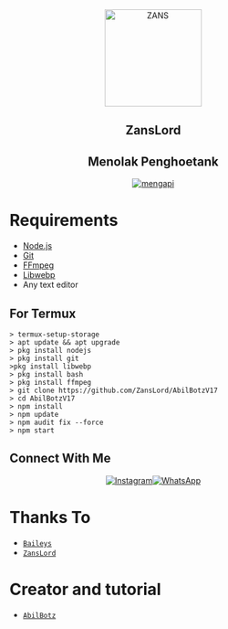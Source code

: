 <div align="center">
<img src="https://i.postimg.cc/PxHzByxG/20211031-234304.jpg" alt="ZANS" width="170" />

## ZansLord
## Menolak Penghoetank
</div>

<p align="center">
  <a href="https://github.com/ZansLord><img title="Author" src="https://img.shields.io/badge/Author-yogipw-red.svg?style=for-the-badge&logo=github" /></a>
</p>
<p align="center">
<a href="#"><img title="mengapi" src="https://img.shields.io/static/v1?label=FREE&message=WA_BOT&color=red"></a>
</p>

# Requirements
* [Node.js](https://nodejs.org/en/)
* [Git](https://git-scm.com/downloads)
* [FFmpeg](https://github.com/BtbN/FFmpeg-Builds/releases/download/autobuild-2020-12-08-13-03/ffmpeg-n4.3.1-26-gca55240b8c-win64-gpl-4.3.zip)
* [Libwebp](https://developers.google.com/speed/webp/download)
* Any text editor


## For Termux
```
> termux-setup-storage
> apt update && apt upgrade
> pkg install nodejs
> pkg install git 
>pkg install libwebp 
> pkg install bash
> pkg install ffmpeg
> git clone https://github.com/ZansLord/AbilBotzV17
> cd AbilBotzV17
> npm install
> npm update
> npm audit fix --force
> npm start
```


## Connect With Me
<p align="center">
 <a href="https://instagram.com/abdulmalik_4342"><img alt="Instagram" src="https://img.shields.io/badge/Instagram-E4405F?style=for-the-badge&logo=instagram&logoColor=black"/></a><a href="https://wa.me/+6285869074622"><img alt="WhatsApp" src="https://img.shields.io/badge/WhatsApp-25D366?style=for-the-badge&logo=whatsapp&logoColor=black"/></a>
</p>

# Thanks To
* [`Baileys`](https://github.com/adiwajshing/Baileys)
* [`ZansLord`](https://github.com/ZansLord)

# Creator and tutorial
* [`AbilBotz`](https://youtu.be/hqheiwhAkqE)
